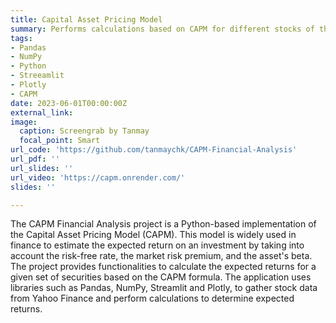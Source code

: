 ```yaml
---
title: Capital Asset Pricing Model
summary: Performs calculations based on CAPM for different stocks of the S&P 500
tags:
- Pandas
- NumPy
- Python
- Streeamlit
- Plotly
- CAPM
date: 2023-06-01T00:00:00Z
external_link: 
image:
  caption: Screengrab by Tanmay
  focal_point: Smart
url_code: 'https://github.com/tanmaychk/CAPM-Financial-Analysis'
url_pdf: ''
url_slides: ''
url_video: 'https://capm.onrender.com/'
slides: ''

---
```

The CAPM Financial Analysis project is a Python-based implementation of the Capital Asset Pricing Model (CAPM). This model is widely used in finance to estimate the expected return on an investment by taking into account the risk-free rate, the market risk premium, and the asset's beta. The project provides functionalities to calculate the expected returns for a given set of securities based on the CAPM formula.
The application uses libraries such as Pandas, NumPy, Streamlit and Plotly, to gather stock data from Yahoo Finance and perform calculations to determine expected returns.
